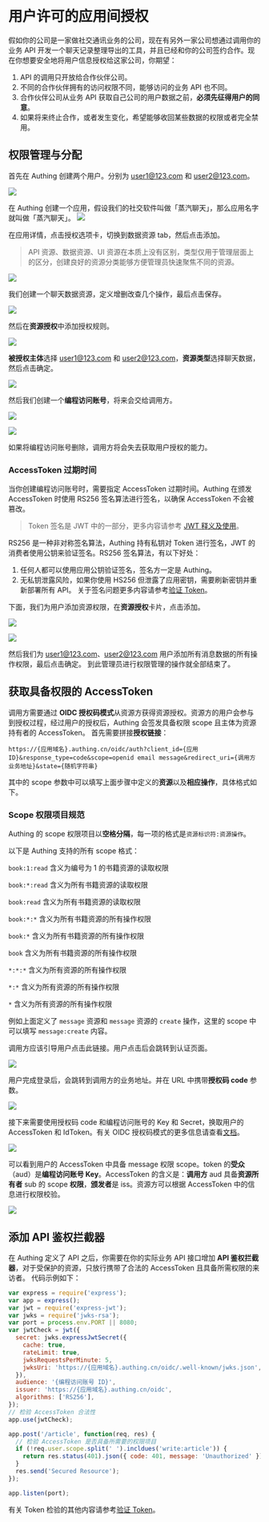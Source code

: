 # 用户许可的应用间授权

<LastUpdated/>

假如你的公司是一家做社交通讯业务的公司，现在有另外一家公司想通过调用你的业务 API 开发一个聊天记录整理导出的工具，并且已经和你的公司签约合作。现在你想要安全地将用户信息授权给这家公司，你期望：

1. API 的调用只开放给合作伙伴公司。
2. 不同的合作伙伴拥有的访问权限不同，能够访问的业务 API 也不同。
3. 合作伙伴公司从业务 API 获取自己公司的用户数据之前，**必须先征得用户的同意**。
4. 如果将来终止合作，或者发生变化，希望能够收回某些数据的权限或者完全禁用。

## 权限管理与分配

首先在 Authing 创建两个用户。分别为 user1@123.com 和 user2@123.com。

![](~@imagesZhCn/guides/authorization/create-user-1.png)

在 Authing 创建一个应用，假设我们的社交软件叫做「蒸汽聊天」，那么应用名字就叫做「蒸汽聊天」。
![](~@imagesZhCn/guides/authorization/create-app.png)

在应用详情，点击授权选项卡，切换到数据资源 tab，然后点击添加。

> API 资源、数据资源、UI 资源在本质上没有区别，类型仅用于管理层面上的区分，创建良好的资源分类能够方便管理员快速聚焦不同的资源。

![](~@imagesZhCn/guides/authorization/add-resource.png)

我们创建一个聊天数据资源，定义增删改查几个操作，最后点击保存。

![](~@imagesZhCn/guides/authorization/add-resource-action.png)

然后在**资源授权**中添加授权规则。

![](~@imagesZhCn/guides/authorization/create-acl-1.png)

**被授权主体**选择 user1@123.com 和 user2@123.com，**资源类型**选择聊天数据，然后点击确定。

![](~@imagesZhCn/guides/authorization/create-acl-2.png)

然后我们创建一个**编程访问账号**，将来会交给调用方。

![](~@imagesZhCn/guides/authorization/create-programmatic-account-1.png)

![](~@imagesZhCn/guides/authorization/create-programmatic-account-2.png)

如果将编程访问账号删除，调用方将会失去获取用户授权的能力。

### AccessToken 过期时间

当你创建编程访问账号时，需要指定 AccessToken 过期时间。Authing 在颁发 AccessToken 时使用 RS256 签名算法进行签名，以确保 AccessToken 不会被篡改。
> Token 签名是 JWT 中的一部分，更多内容请参考 [JWT 释义及使用](/concepts/jwt-token.md)。

RS256 是一种非对称签名算法，Authing 持有私钥对 Token 进行签名，JWT 的消费者使用公钥来验证签名。RS256 签名算法，有以下好处：

1. 任何人都可以使用应用公钥验证签名，签名方一定是 Authing。
2. 无私钥泄露风险，如果你使用 HS256 但泄露了应用密钥，需要刷新密钥并重新部署所有 API。
   关于签名问题更多内容请参考[验证 Token](/guides/faqs/how-to-validate-user-token.md)。

下面，我们为用户添加资源权限，在**资源授权**卡片，点击添加。

![](~@imagesZhCn/guides/authorization/user-consent-authz-1.png)

![](~@imagesZhCn/guides/authorization/user-consent-authz-2.png)

然后我们为 user1@123.com、user2@123.com 用户添加所有消息数据的所有操作权限，最后点击确定。
到此管理员进行权限管理的操作就全部结束了。

## 获取具备权限的 AccessToken

调用方需要通过 **OIDC 授权码模式**从资源方获得资源授权。资源方的用户会参与到授权过程，经过用户的授权后，Authing 会签发具备权限 scope 且主体为资源持有者的 AccessToken。
首先需要拼接**授权链接**：

```http
https://{应用域名}.authing.cn/oidc/auth?client_id={应用ID}&response_type=code&scope=openid email message&redirect_uri={调用方业务地址}&state={随机字符串}
```

其中的 scope 参数中可以填写上面步骤中定义的**资源**以及**相应操作**，具体格式如下。

### Scope 权限项目规范

Authing 的 scope 权限项目以**空格分隔**，每一项的格式是`资源标识符:资源操作`。

以下是 Authing 支持的所有 scope 格式：

`book:1:read` 含义为编号为 1 的书籍资源的读取权限

`book:*:read` 含义为所有书籍资源的读取权限

`book:read` 含义为所有书籍资源的读取权限

`book:*:*` 含义为所有书籍资源的所有操作权限

`book:*` 含义为所有书籍资源的所有操作权限

`book` 含义为所有书籍资源的所有操作权限

`*:*:*` 含义为所有资源的所有操作权限

`*:*` 含义为所有资源的所有操作权限

`*` 含义为所有资源的所有操作权限

例如上面定义了 `message` 资源和 `message` 资源的 `create` 操作，这里的 scope 中可以填写 `message:create` 内容。

调用方应该引导用户点击此链接。用户点击后会跳转到认证页面。

![](~@imagesZhCn/guides/authorization/user-consent-authz-3.png)

用户完成登录后，会跳转到调用方的业务地址。并在 URL 中携带**授权码 code** 参数。

![](~@imagesZhCn/guides/authorization/user-consent-authz-4.png)

接下来需要使用授权码 code 和编程访问账号的 Key 和 Secret，换取用户的 AccessToken 和 IdToken。有关 OIDC 授权码模式的更多信息请查看[文档](/authentication/oidc/oidc-authorization.md#使用授权码模式-authorization-code-flow)。

![](~@imagesZhCn/guides/authorization/user-consent-authz-5.png)

可以看到用户的 AccessToken 中具备 message 权限 scope。token 的**受众**（aud）是**编程访问账号 Key**。AccessToken 的含义是：**调用方** aud 具备**资源所有者** sub 的 scope **权限**，**颁发者**是 iss。资源方可以根据 AccessToken 中的信息进行权限校验。

![](~@imagesZhCn/guides/authorization/user-consent-authz-6.png)

## 添加 API 鉴权拦截器

在 Authing 定义了 API 之后，你需要在你的实际业务 API 接口增加 **API 鉴权拦截器**，对于受保护的资源，只放行携带了合法的 AccessToken 且具备所需权限的来访者。
代码示例如下：

```javascript
var express = require('express');
var app = express();
var jwt = require('express-jwt');
var jwks = require('jwks-rsa');
var port = process.env.PORT || 8080;
var jwtCheck = jwt({
  secret: jwks.expressJwtSecret({
    cache: true,
    rateLimit: true,
    jwksRequestsPerMinute: 5,
    jwksUri: 'https://{应用域名}.authing.cn/oidc/.well-known/jwks.json',
  }),
  audience: '{编程访问账号 ID}',
  issuer: 'https://{应用域名}.authing.cn/oidc',
  algorithms: ['RS256'],
});
// 检验 AccessToken 合法性
app.use(jwtCheck);

app.post('/article', function(req, res) {
  // 检验 AccessToken 是否具备所需要的权限项目
  if (!req.user.scope.split(' ').incldues('write:article')) {
    return res.status(401).json({ code: 401, message: 'Unauthorized' });
  }
  res.send('Secured Resource');
});

app.listen(port);
```

有关 Token 检验的其他内容请参考[验证 Token](/guides/faqs/how-to-validate-user-token.md)。

